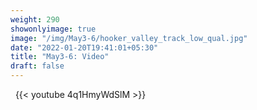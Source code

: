 ```yaml
---
weight: 290
showonlyimage: true
image: "/img/May3-6/hooker_valley_track_low_qual.jpg"
date: "2022-01-20T19:41:01+05:30"
title: "May3-6: Video"
draft: false
---
```


&nbsp;
{{< youtube 4q1HmyWdSlM >}}
&nbsp;
